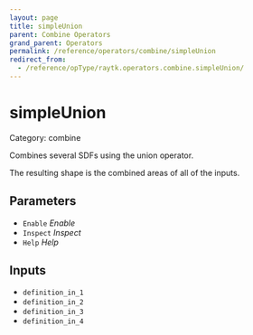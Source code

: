 ```yaml
---
layout: page
title: simpleUnion
parent: Combine Operators
grand_parent: Operators
permalink: /reference/operators/combine/simpleUnion
redirect_from:
  - /reference/opType/raytk.operators.combine.simpleUnion/
---
```


# simpleUnion

Category: combine



Combines several SDFs using the union operator.

The resulting shape is the combined areas of all of the inputs.

## Parameters

* `Enable` *Enable*
* `Inspect` *Inspect*
* `Help` *Help*

## Inputs

* `definition_in_1`
* `definition_in_2`
* `definition_in_3`
* `definition_in_4`